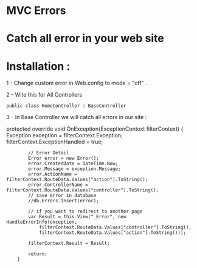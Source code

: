 # MVC Errors

# Catch all error in your web site

# Installation : 

1 - Change custom error  in Web.config to mode = "off" .

2 - Wite this for All Controllers
   
    public class HomeController : BaseController
    
3 - In Base Controller we will catch all errors in our site : 

 protected override void OnException(ExceptionContext filterContext)
        {
            Exception exception = filterContext.Exception;
            filterContext.ExceptionHandled = true;

            // Error Detail
            Error error = new Error();
            error.CreatedDate = DateTime.Now;
            error.Message = exception.Message;
            error.ActionName = filterContext.RouteData.Values["action"].ToString();
            error.ControllerName = filterContext.RouteData.Values["controller"].ToString();
            // save error in database
            //db.Errors.Insert(error);

            // if you want to redirect to another page
            var Result = this.View("_Error", new HandleErrorInfo(exception,
                filterContext.RouteData.Values["controller"].ToString(),
                filterContext.RouteData.Values["action"].ToString()));

            filterContext.Result = Result;

            return;
        }


